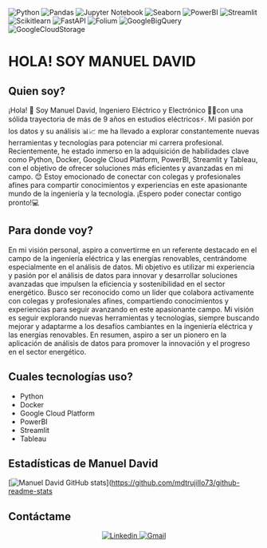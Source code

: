 ![Python](https://img.shields.io/badge/Python-3776AB?style=flat&logo=python&logoColor=white)
![Pandas](https://img.shields.io/badge/Pandas-150458?style=flat&logo=pandas)
![Jupyter Notebook](https://img.shields.io/badge/Jupyter_Notebook-F37626?style=flat&logo=jupyter)
![Seaborn](https://img.shields.io/badge/Seaborn-3776AB?style=flat&logo=seaborn)
![PowerBI](https://img.shields.io/badge/PowerBI-F2C811?style=flat&logo=powerbi)
![Streamlit](https://img.shields.io/badge/Streamlit-deploy-brightgreen?style=flat&logo=streamlit&logoColor=red&logoSize=auto)
![Scikitlearn](https://img.shields.io/badge/Scikitlearn-F7931E?style=flat&logo=scikitlearn&logoColor=white&logoSize=auto)
![FastAPI](https://img.shields.io/badge/FastAPI-009688?style=flat&logo=fastapi&logoColor=white&logoSize=auto)
![Folium](https://img.shields.io/badge/Folium-F8C517?style=flat&logo=folium&logoColor=white&logoSize=auto)
![GoogleBigQuery](https://img.shields.io/badge/Google%20Big%20Query-669DF6?style=flat&logo=googlebigquery&logoColor=white&logoSize=auto)
![GoogleCloudStorage](https://img.shields.io/badge/Google%20Cloud%20Storage-AECBFA?style=flat&logo=googlecloudstorage&logoColor=white&logoSize=auto)

# **HOLA! SOY MANUEL DAVID** 

## Quien soy? #

¡Hola! 👋 Soy Manuel David, Ingeniero Eléctrico y Electrónico 👷‍♂️con una sólida trayectoria de más de 9 años en estudios eléctricos⚡. Mi pasión por los datos y su análisis 📊📈 me ha llevado a explorar constantemente nuevas herramientas y tecnologías para potenciar mi carrera profesional. Recientemente, he estado inmerso en la adquisición de habilidades clave como Python, Docker, Google Cloud Platform, PowerBI, Streamlit y Tableau, con el objetivo de ofrecer soluciones más eficientes y avanzadas en mi campo. 😊 Estoy emocionado de conectar con colegas y profesionales afines para compartir conocimientos y experiencias en este apasionante mundo de la ingeniería y la tecnología. ¡Espero poder conectar contigo pronto!💻

 ## Para donde voy?

En mi visión personal, aspiro a convertirme en un referente destacado en el campo de la ingeniería eléctrica y las energías renovables, centrándome especialmente en el análisis de datos. Mi objetivo es utilizar mi experiencia y pasión por el análisis de datos para innovar y desarrollar soluciones avanzadas que impulsen la eficiencia y sostenibilidad en el sector energético. Busco ser reconocido como un líder que colabora activamente con colegas y profesionales afines, compartiendo conocimientos y experiencias para seguir avanzando en este apasionante campo. Mi visión es seguir explorando nuevas herramientas y tecnologías, siempre buscando mejorar y adaptarme a los desafíos cambiantes en la ingeniería eléctrica y las energías renovables. En resumen, aspiro a ser un pionero en la aplicación de análisis de datos para promover la innovación y el progreso en el sector energético.

## Cuales tecnologías uso?

  - Python
  - Docker
  - Google Cloud Platform
  - PowerBI
  - Streamlit
  - Tableau
## Estadísticas de Manuel David
[![Manuel David GitHub stats](https://github-readme-stats.vercel.app/api?username=mdtrujillo73)](https://github.com/mdtrujillo73/github-readme-stats  
## Contáctame 

<div align="center">
  <a href='https://www.linkedin.com/in/mdtrujillo73//'>
    <img src="https://img.shields.io/badge/LinkedIn-0077B5?style=for-the-badge&logo=linkedin&logoColor=white"alt="Linkedin"/>
  </a>
  <a href='mailto:md.trujillo73@gmail.com'>
    <img src="https://img.shields.io/badge/Gmail-D14836?style=for-the-badge&logo=gmail&logoColor=white" alt="Gmail"/>
  </a>
</div>
